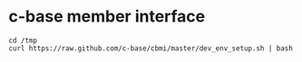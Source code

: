 c-base member interface
=======================

    cd /tmp
    curl https://raw.github.com/c-base/cbmi/master/dev_env_setup.sh | bash


